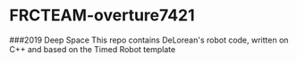 # FRCTEAM-overture7421
###2019 Deep Space
This repo contains DeLorean's robot code, written on C++ and based on the Timed Robot template
